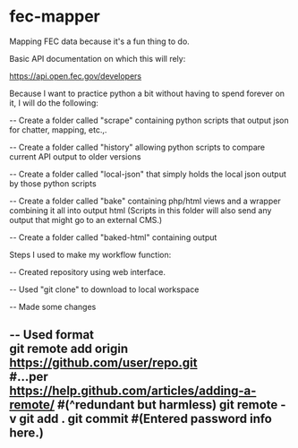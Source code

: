 # fec-mapper
Mapping FEC data because it's a fun thing to do. 

Basic API documentation on which this will rely:

https://api.open.fec.gov/developers 

Because I want to practice python a bit without having to spend forever on it, I will do the following:

-- Create a folder called "scrape" containing python scripts that output json for chatter, mapping, etc.,.

-- Create a folder called "history" allowing python scripts to compare current API output to older versions

-- Create a folder called "local-json" that simply holds the local json output by those python scripts

-- Create a folder called "bake" containing php/html views and a wrapper combining it all into output html
   (Scripts in this folder will also send any output that might go to an external CMS.)

-- Create a folder called "baked-html" containing output



Steps I used to make my workflow function:

-- Created repository using web interface.

-- Used "git clone" to download to local workspace

-- Made some changes

-- Used format   
	git remote add origin https://github.com/user/repo.git   
	#...per   
	https://help.github.com/articles/adding-a-remote/
	#(^redundant but harmless)
	git remote -v
	git add .
	git commit
	#(Entered password info here.)
-- 

